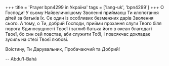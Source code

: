 +++
title = 'Prayer bpn4299 in Україна'
tags = ['lang-uk', 'bpn4299']
+++
О Господи! У сьому Найвеличнішому Зволенні приймаєш Ти клопотання дітей за батьків їх. Се один із особливих безмежних дарів Зволення сього. А тому, о Ти, добрий Господи, прийми прохання слуги Твого біля порога Єдиносущності Твоєї і заглиб батька його в океан благодаті Твоєї, бо син сей повстав, аби служити Тобі, і повсякчас докладає зусиль на стезі Твоєї любові.

Воістину, Ти Дарувальник, Пробачаючий та Добрий!

-- Abdu'l-Bahá
